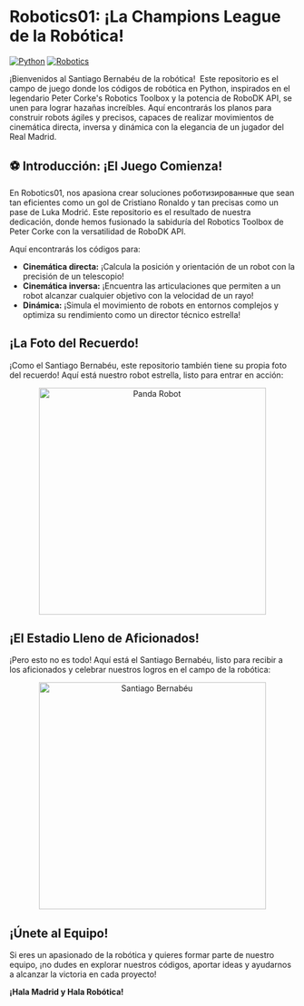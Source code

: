 # Robotics01: ¡La Champions League de la Robótica! 

[![Python](https://img.shields.io/badge/Python-3776AB?style=for-the-badge&logo=python&logoColor=white)](https://www.python.org/)
[![Robotics](https://img.shields.io/badge/Robotics-FF69B4?style=for-the-badge&logo=robotics&logoColor=white)](https://www.ros.org/)

¡Bienvenidos al Santiago Bernabéu de la robótica! ️ Este repositorio es el campo de juego donde los códigos de robótica en Python, inspirados en el legendario Peter Corke's Robotics Toolbox y la potencia de RoboDK API, se unen para lograr hazañas increíbles. Aquí encontrarás los planos para construir robots ágiles y precisos, capaces de realizar movimientos de cinemática directa, inversa y dinámica con la elegancia de un jugador del Real Madrid.

## ⚽ Introducción: ¡El Juego Comienza!

En Robotics01, nos apasiona crear soluciones роботизированные que sean tan eficientes como un gol de Cristiano Ronaldo y tan precisas como un pase de Luka Modrić. Este repositorio es el resultado de nuestra dedicación, donde hemos fusionado la sabiduría del Robotics Toolbox de Peter Corke con la versatilidad de RoboDK API.

Aquí encontrarás los códigos para:

*   **Cinemática directa:** ¡Calcula la posición y orientación de un robot con la precisión de un telescopio!
*   **Cinemática inversa:** ¡Encuentra las articulaciones que permiten a un robot alcanzar cualquier objetivo con la velocidad de un rayo!
*   **Dinámica:** ¡Simula el movimiento de robots en entornos complejos y optimiza su rendimiento como un director técnico estrella!

## ¡La Foto del Recuerdo!

¡Como el Santiago Bernabéu, este repositorio también tiene su propia foto del recuerdo! Aquí está nuestro robot estrella, listo para entrar en acción:

<p align="center">
  <img src="https://raw.githubusercontent.com/petercorke/robotics-toolbox-python/master/docs/figs/panda1.gif" alt="Panda Robot" width="400"/>
</p>

## ¡El Estadio Lleno de Aficionados!

¡Pero esto no es todo! Aquí está el Santiago Bernabéu, listo para recibir a los aficionados y celebrar nuestros logros en el campo de la robótica:

<p align="center">
  <img src="https://external-preview.redd.it/DqcvKFdJpz2_0g5VYowaaleD01B3ptP9UB-8dDgAjyc.jpg?auto=webp&s=747f8f05c1f76ef32624216c8047dd89afc994f3" alt="Santiago Bernabéu" width="400"/>
</p>

## ¡Únete al Equipo!

Si eres un apasionado de la robótica y quieres formar parte de nuestro equipo, ¡no dudes en explorar nuestros códigos, aportar ideas y ayudarnos a alcanzar la victoria en cada proyecto!

**¡Hala Madrid y Hala Robótica!**
